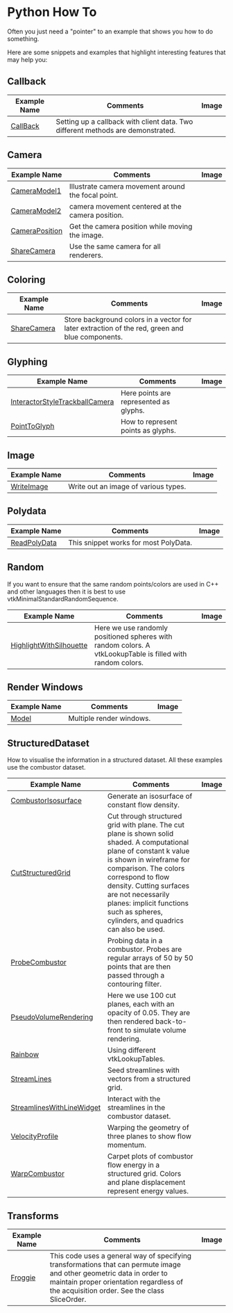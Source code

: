 # Python How To

Often you just need a "pointer" to an example that shows you how to do something.

Here are some snippets and examples that highlight interesting features that may help you:

## Callback

| Example Name | Comments | Image |
| -------------- | ---------------------- | ------- |
[CallBack](/Python/Interaction/CallBack) | Setting up a callback with client data. Two different methods are demonstrated.

## Camera

| Example Name | Comments | Image |
| -------------- | ---------------------- | ------- |
[CameraModel1](/Python/Visualization/CameraModel1) | Illustrate camera movement around the focal point.
[CameraModel2](/Python/Visualization/CameraModel2) | camera movement centered at the camera position.
[CameraPosition](/Python/Snippets/CameraPosition) | Get the camera position while moving the image.
[ShareCamera](/Python/Utilities/ShareCamera) | Use the same camera for all renderers.

## Coloring

| Example Name | Comments | Image |
| -------------- | ---------------------- | ------- |
[ShareCamera](/Python/Utilities/ShareCamera) | Store background colors in a vector for later extraction of the red, green and blue components.

## Glyphing

| Example Name | Comments | Image |
| -------------- | ---------------------- | ------- |
[InteractorStyleTrackballCamera](/Python/Interaction/InteractorStyleTrackballCamera) | Here points are represented as glyphs.
[PointToGlyph](/Python/Snippets/PointToGlyph) | How to represent points as glyphs.

## Image

| Example Name | Comments | Image |
| -------------- | ---------------------- | ------- |
[WriteImage](/Python/Snippets/WriteImage) | Write out an image of various types.

## Polydata

| Example Name | Comments | Image |
| -------------- | ---------------------- | ------- |
[ReadPolyData](/Python/Snippets/ReadPolyData) | This snippet works for most PolyData.

## Random

If you want to ensure that the same random points/colors are used in C++ and other languages then it is best to use vtkMinimalStandardRandomSequence.

| Example Name | Comments | Image |
| -------------- | ---------------------- | ------- |
[HighlightWithSilhouette](/Python/Picking/HighlightWithSilhouette) | Here we use randomly positioned spheres with random colors. A vtkLookupTable is filled with random colors.

## Render Windows

| Example Name | Comments | Image |
| -------------- | ---------------------- | ------- |
[Model](/Python/Rendering/Model) | Multiple render windows.

## StructuredDataset

How to visualise the information in a structured dataset. All these examples use the combustor dataset.

| Example Name | Comments | Image |
| -------------- | ---------------------- | ------- |
[CombustorIsosurface](/Python/VisualizationAlgorithms/CombustorIsosurface) | Generate an isosurface of constant flow density.
[CutStructuredGrid](/Python/VisualizationAlgorithms/CutStructuredGrid) | Cut through structured grid with plane. The cut plane is shown solid shaded. A computational plane of constant k value is shown in wireframe for comparison. The colors correspond to flow density. Cutting surfaces are not necessarily planes: implicit functions such as spheres, cylinders, and quadrics can also be used.
[ProbeCombustor](/Python/VisualizationAlgorithms/ProbeCombustor) | Probing data in a combustor.  Probes are regular arrays of 50 by 50 points that are then passed through a contouring filter.
[PseudoVolumeRendering](/Python/VolumeRendering/PseudoVolumeRendering) | Here we use 100 cut planes, each with an opacity of 0.05. They are then rendered back-to-front to simulate volume rendering.
[Rainbow](/Python/Rendering/Rainbow) | Using different vtkLookupTables.
[StreamLines](/Python/Visualization/StreamLines) | Seed streamlines with vectors from a structured grid.
[StreamlinesWithLineWidget](/Python/VisualizationAlgorithms/StreamlinesWithLineWidget) | Interact with the streamlines in the combustor dataset.
[VelocityProfile](/Python/VisualizationAlgorithms/VelocityProfile) | Warping the geometry of three planes to show flow momentum.
[WarpCombustor](/Python/VisualizationAlgorithms/WarpCombustor) | Carpet plots of combustor flow energy in a structured grid. Colors and plane displacement represent energy values.

## Transforms

| Example Name | Comments | Image |
| -------------- | ---------------------- | ------- |
[Froggie](/Python/Visualization/Froggie) | This code uses a general way of specifying transformations that can permute image and other geometric data in order to maintain proper orientation regardless of the acquisition order. See the class SliceOrder.
